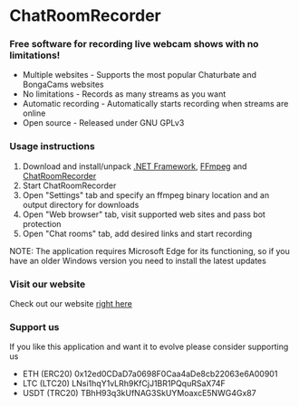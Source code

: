 # ChatRoomRecorder

### Free software for recording live webcam shows with no limitations!

- Multiple websites - Supports the most popular Chaturbate and BongaCams websites
- No limitations - Records as many streams as you want
- Automatic recording - Automatically starts recording when streams are online
- Open source - Released under GNU GPLv3

### Usage instructions

1. Download and install/unpack [.NET Framework](https://dotnet.microsoft.com/en-us/download/dotnet-framework/net48), [FFmpeg](https://github.com/BtbN/FFmpeg-Builds/releases/download/latest/ffmpeg-master-latest-win64-gpl.zip) and [ChatRoomRecorder](https://github.com/SagalVanderklok/ChatRoomRecorder/releases)
2. Start ChatRoomRecorder
3. Open "Settings" tab and specify an ffmpeg binary location and an output directory for downloads
4. Open "Web browser" tab, visit supported web sites and pass bot protection
5. Open "Chat rooms" tab, add desired links and start recording

NOTE: The application requires Microsoft Edge for its functioning, so if you have an older Windows version you need to install the latest updates

### Visit our website

Check out our website [right here](https://chatroomrecorder.com)

### Support us

If you like this application and want it to evolve please consider supporting us

- ETH (ERC20) 0x12ed0CDaD7a0698F0Caa4aDe8cb22063e6A00901
- LTC (LTC20) LNsi1hqY1vLRh9KfCjJ1BR1PQquRSaX74F
- USDT (TRC20) TBhH93q3kUfNAG3SkUYMoaxcE5NWG4Gx87
